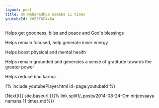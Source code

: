 ```yaml
---
layout: post
title: Om Maharadhya namaha 11 times
youtubeId: VO53T6F4xkA
---
```

 
 
Helps get goodness, bliss and peace and God's blessings
 
Helps remain focused, help generate inner energy 
 
Helps boost physical and mental health 
 
Helps remain grounded and generates a sense of gratitude towards the greater power 
 
Helps reduce bad karma
 
 
 
 


{% include youtubePlayer.html id=page.youtubeId %}
 
[Next]({{ site.baseurl }}{% link  split1/_posts/2014-08-24-Om nirjeevaaya namaha 11 times.md%})
 

